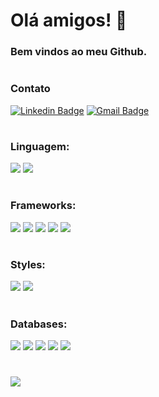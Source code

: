 
# Olá amigos! 👋  
### Bem vindos ao meu Github.

#

### Contato
[![Linkedin Badge](https://img.shields.io/badge/-LinkedIn-blue?style=flat-square&logo=Linkedin&logoColor=white&link=https://www.linkedin.com/in/daciolima/)](https://www.linkedin.com/in/daciolima/)
[![Gmail Badge](https://img.shields.io/badge/-Gmail-c14438?style=flat-square&logo=Gmail&logoColor=white&link=mailto:contato.dacio@gmail.com)](mailto:contato.dacio@gmail.com/)
<!--[![Whatsapp Badge](https://img.shields.io/badge/-Whatsapp-4CA143?style=flat-square&labelColor=4CA143&logo=whatsapp&logoColor=white&link=https://api.whatsapp.com/send?phone=5583998255100&text=Olá!)](https://api.whatsapp.com/send?phone=55xxxxxxxxxxx&text=Olá!) -->

#

### Linguagem:
<p>
   <img src="https://img.shields.io/badge/python%20-%233776AB.svg?&style=for-the-badge&logo=python&logoColor=white"/>
   <img src="https://img.shields.io/badge/javascript%20-%23323330.svg?&style=for-the-badge&logo=javascript&logoColor=%23F7DF1E"/>
<!--    <img src="https://img.shields.io/badge/dart-%230175C2.svg?&style=for-the-badge&logo=dart&logoColor=white"/> -->
</p>

#

### Frameworks:
<p>
   <img src="https://img.shields.io/badge/django%20-%23092E20.svg?&style=for-the-badge&logo=django&logoColor=white"/>
   <img src="https://img.shields.io/badge/node.js%20-%2343853D.svg?&style=for-the-badge&logo=node.js&logoColor=white)"/>
   <img src="https://img.shields.io/badge/nestjs-%23E0234E.svg?style=for-the-badge&logo=nestjs&logoColor=white)"/>
   <img src="https://img.shields.io/badge/Next-black?style=for-the-badge&logo=next.js&logoColor=white"/>
<!--    <img src="https://img.shields.io/badge/vuejs%20-%2335495e.svg?&style=for-the-badge&logo=vue.js&logoColor=%234FC08D"/> -->
   <img src="https://img.shields.io/badge/angular%20-%23DD0031.svg?&style=for-the-badge&logo=angular&logoColor=white"/>
<!--    <img src="https://img.shields.io/badge/Flutter%20-%2302569B.svg?&style=for-the-badge&logo=Flutter&logoColor=white"/> -->
</p>

#

### Styles:
<p>
   <img src="https://img.shields.io/badge/bootstrap%20-%23563D7C.svg?&style=for-the-badge&logo=bootstrap&logoColor=white"/>
   <img src="https://img.shields.io/badge/tailwindcss%20-%2338B2AC.svg?&style=for-the-badge&logo=tailwind-css&logoColor=white"/>
</p>

#

### Databases:
<p>
   <img src="https://img.shields.io/badge/postgres-%23316192.svg?style=for-the-badge&logo=postgresql&logoColor=white"/>
   <img src="https://img.shields.io/badge/Cockroach%20Labs-6933FF?style=for-the-badge&logo=Cockroach%20Labs&logoColor=white"/>
   <img src="https://img.shields.io/badge/MongoDB-%234ea94b.svg?style=for-the-badge&logo=mongodb&logoColor=white"/>
   <img src="https://img.shields.io/badge/cassandra-%231287B1.svg?style=for-the-badge&logo=apache-cassandra&logoColor=white"/>
   <img src="https://img.shields.io/badge/redis-%23DD0031.svg?style=for-the-badge&logo=redis&logoColor=white"/>
<!--    <img src="https://img.shields.io/badge/Neo4j-008CC1?style=for-the-badge&logo=neo4j&logoColor=white"/> -->
   
</p>

#




   ![](https://komarev.com/ghpvc/?username=daciolima&style=flat-square)
   

<!--[![Telegram Badge](https://img.shields.io/badge/-Telegram-1ca0f1?style=flat-square&labelColor=1ca0f1&logo=telegram&logoColor=white&link=https://t.me/contato.dacio)](https://t.me/contato.dacio) 
<p>
  
  <a href='mailto:contato.dacio@gmail.com'>
   <img src="https://img.shields.io/badge/contato.dacio@gmail.com%20-%23E34F26.svg?&style=for-the-badge&logo=gmail&logoColor=white"/>
  </a>
  <a href="https://www.linkedin.com/in/daciolima/" target="_blank">
    <img src="https://img.shields.io/badge/linkedin-%230077B5.svg?&style=for-the-badge&logo=linkedin&logoColor=white" />
  </a>
  <a href="https://instagram.com/daciolimamusic" target="_blank">
    <img src="https://img.shields.io/badge/instagram-%23E4405F.svg?&style=for-the-badge&logo=instagram&logoColor=white" />        
  </a>
  
</p>-->

<!--[![Top Langs](https://github-readme-stats.vercel.app/api/top-langs/?username=daciolima&layout=compact)](https://github.com/daciolima/github-readme-stats)-->
<!--
<p>
<img src="https://github-readme-stats.vercel.app/api?username=daciolima&show_icons=true&count_private=true&theme=white" width="450" />
<img src="https://github-readme-stats.vercel.app/api/top-langs/?username=daciolima" alt="daciolima" />
</p>
-->

<!--
### My workspace specs
-->
<!--
<p>
  <img src="https://img.shields.io/badge/apple-macbook%20pro%20-%23999999.svg?&style=for-the-badge&logo=apple&logoColor=white" />
  <img src="https://img.shields.io/badge/intel-core%20i5%20-%230071C5.svg?&style=for-the-badge&logo=intel&logoColor=white" />
  <img src="https://img.shields.io/badge/RAM-8GB-%230071C5.svg?&style=for-the-badge&logoColor=white" />
</p>
-->

<!--
### Repository Import
<a href="https://github.com/daciolima/daciolima">
  <img align="center" src="https://github-readme-stats.vercel.app/api/pin/?username=daciolima&repo=daciolima" />
</a>
-->

<!--
<details>
  <summary>📃 My Resume</summary>



## Education

- 📖 **Sistemas para Internet**\
📆 - 2015 - 2017\
📍 - **Universidade de João Pessoa - Unipê** - João Pessoa, Brazil


</details>  
-->

<!--
**daciolima/daciolima** is a ✨ _special_ ✨ repository because its `README.md` (this file) appears on your GitHub profile.

Here are some ideas to get you started:

- 🔭 I’m currently working on ...
- 🌱 I’m currently learning ...
- 👯 I’m looking to collaborate on ...
- 🤔 I’m looking for help with ...
- 💬 Ask me about ...
- 📫 How to reach me: ...
- 😄 Pronouns: ...
- ⚡ Fun fact: ...
-->
